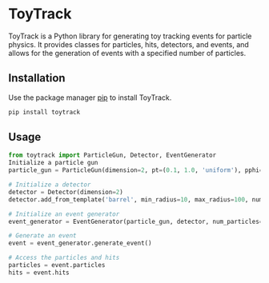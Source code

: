 # ToyTrack

ToyTrack is a Python library for generating toy tracking events for particle physics. It provides classes for particles, hits, detectors, and events, and allows for the generation of events with a specified number of particles.

## Installation

Use the package manager [pip](https://pip.pypa.io/en/stable/) to install ToyTrack.

```bash
pip install toytrack
```

## Usage
```python
from toytrack import ParticleGun, Detector, EventGenerator
Initialize a particle gun
particle_gun = ParticleGun(dimension=2, pt=(0.1, 1.0, 'uniform'), pphi=(0, 2np.pi, 'uniform'), vx=0, vy=0)

# Initialize a detector
detector = Detector(dimension=2)
detector.add_from_template('barrel', min_radius=10, max_radius=100, number_of_layers=10)

# Initialize an event generator
event_generator = EventGenerator(particle_gun, detector, num_particles=(1, 10, 'uniform'))

# Generate an event
event = event_generator.generate_event()

# Access the particles and hits
particles = event.particles
hits = event.hits
``````